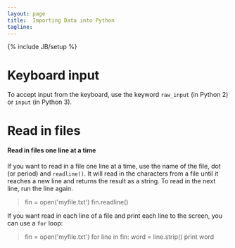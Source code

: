 ```yaml
---
layout: page
title:  Importing Data into Python
tagline: 
---
```

{% include JB/setup %}

# Keyboard input
To accept input from the keyboard, use the keyword `raw_input` (in Python 2) or `input` (in Python 3).

# Read in files

#### Read in files one line at a time
If you want to read in a file one line at a time, use the name of the file, dot (or period) and `readline()`. It will read in the characters from a file until it reaches a new line and returns the result as a string. To read in the next line, run the line again. 

>	fin = open('myfile.txt')
>	fin.readline()

If you want read in each line of a file and print each line to the screen, you can use a `for` loop: 

>	fin = open('myfile.txt')
>	for line in fin: 
>	    word = line.strip()
>	    print word

